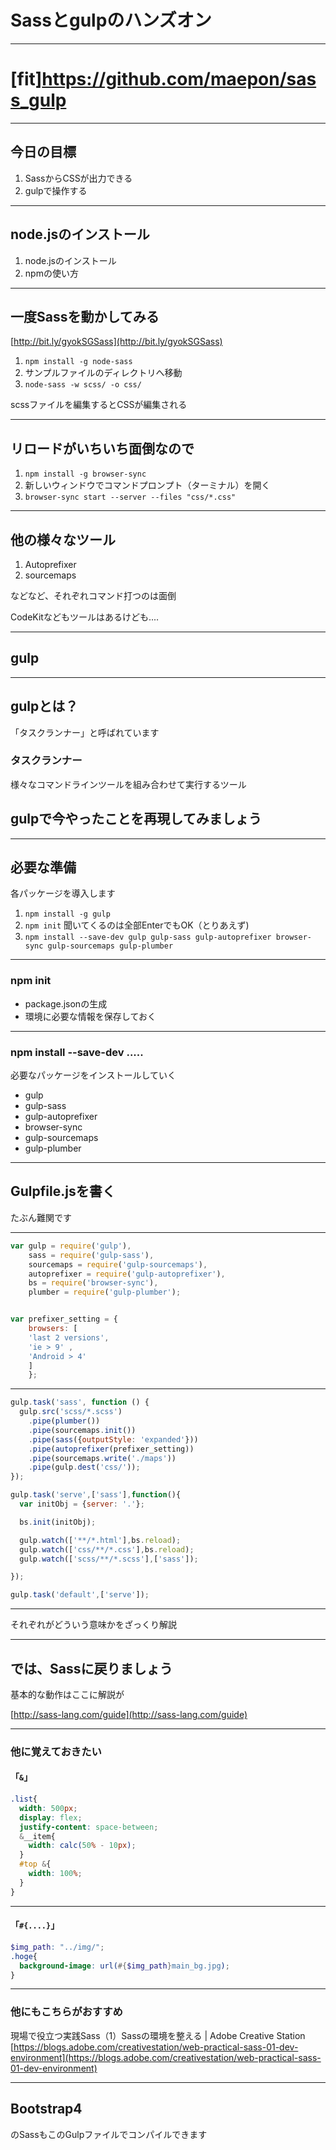 # Sassとgulpのハンズオン

---

# [fit]https://github.com/maepon/sass_gulp

---

## 今日の目標

1. SassからCSSが出力できる
2. gulpで操作する

---

## node.jsのインストール

1. node.jsのインストール
2. npmの使い方

---

## 一度Sassを動かしてみる

[http://bit.ly/gyokSGSass](http://bit.ly/gyokSGSass)

1. ```npm install -g node-sass```
2. サンプルファイルのディレクトリへ移動
3. ```node-sass -w scss/ -o css/```

scssファイルを編集するとCSSが編集される

---

## リロードがいちいち面倒なので

1. ```npm install -g browser-sync```
1. 新しいウィンドウでコマンドプロンプト（ターミナル）を開く
2. ```browser-sync start --server --files "css/*.css"```

---

## 他の様々なツール

1. Autoprefixer
2. sourcemaps

などなど、それぞれコマンド打つのは面倒

CodeKitなどもツールはあるけども‥‥

---

## gulp

---

## gulpとは？

「タスクランナー」と呼ばれています

### タスクランナー

様々なコマンドラインツールを組み合わせて実行するツール


## gulpで今やったことを再現してみましょう

---

## 必要な準備

各パッケージを導入します

1. ```npm install -g gulp```
1. ```npm init``` 聞いてくるのは全部EnterでもOK（とりあえず)
2. ```npm install --save-dev gulp gulp-sass gulp-autoprefixer browser-sync gulp-sourcemaps gulp-plumber```

---

### npm init

- package.jsonの生成
- 環境に必要な情報を保存しておく

---

### npm install --save-dev .....

必要なパッケージをインストールしていく

- gulp
- gulp-sass
- gulp-autoprefixer
- browser-sync
- gulp-sourcemaps
- gulp-plumber

---

## Gulpfile.jsを書く

たぶん難関です

---

```javascript
var gulp = require('gulp'),
    sass = require('gulp-sass'),
    sourcemaps = require('gulp-sourcemaps'),
    autoprefixer = require('gulp-autoprefixer'),
    bs = require('browser-sync'),
    plumber = require('gulp-plumber');


var prefixer_setting = {
	browsers: [
	'last 2 versions',
	'ie > 9' ,
	'Android > 4'
	]
	};
```
---

```javascript
gulp.task('sass', function () {
  gulp.src('scss/*.scss')
    .pipe(plumber())
    .pipe(sourcemaps.init())
    .pipe(sass({outputStyle: 'expanded'}))
    .pipe(autoprefixer(prefixer_setting))
    .pipe(sourcemaps.write('./maps'))
    .pipe(gulp.dest('css/'));
});
```

```javascript
gulp.task('serve',['sass'],function(){
  var initObj = {server: '.'};

  bs.init(initObj);

  gulp.watch(['**/*.html'],bs.reload);
  gulp.watch(['css/**/*.css'],bs.reload);
  gulp.watch(['scss/**/*.scss'],['sass']);

});

gulp.task('default',['serve']);
```

---

それぞれがどういう意味かをざっくり解説

---

## では、Sassに戻りましょう

基本的な動作はここに解説が

[http://sass-lang.com/guide](http://sass-lang.com/guide)

---

### 他に覚えておきたい

#### 「`&`」

```scss
.list{
  width: 500px;
  display: flex;
  justify-content: space-between;
  &__item{
    width: calc(50% - 10px);
  }
  #top &{
    width: 100%;
  }
}
```
---

#### 「`#{....}`」

```scss
$img_path: "../img/";
.hoge{
  background-image: url(#{$img_path}main_bg.jpg);
}
```

---

### 他にもこちらがおすすめ

現場で役立つ実践Sass（1）Sassの環境を整える | Adobe Creative Station<br> [https://blogs.adobe.com/creativestation/web-practical-sass-01-dev-environment](https://blogs.adobe.com/creativestation/web-practical-sass-01-dev-environment)

---

## Bootstrap4

のSassもこのGulpファイルでコンパイルできます
